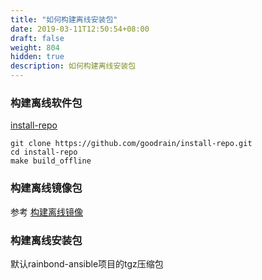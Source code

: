```yaml
---
title: "如何构建离线安装包"
date: 2019-03-11T12:50:54+08:00
draft: false
weight: 804
hidden: true
description: 如何构建离线安装包
---
```


### 构建离线软件包

[install-repo](https://github.com/goodrain/install-repo.git)

```
git clone https://github.com/goodrain/install-repo.git
cd install-repo
make build_offline
```

### 构建离线镜像包

参考 [构建离线镜像](https://github.com/goodrain/rainbond-ansible/blob/devel/offline/images/offimage.sh)

### 构建离线安装包

默认rainbond-ansible项目的tgz压缩包
